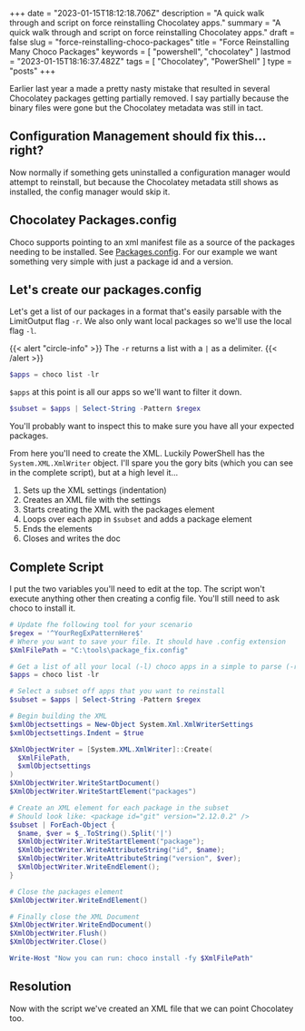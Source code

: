 +++
date = "2023-01-15T18:12:18.706Z"
description = "A quick walk through and script on force reinstalling Chocolatey apps."
summary = "A quick walk through and script on force reinstalling Chocolatey apps."
draft = false
slug = "force-reinstalling-choco-packages"
title = "Force Reinstalling Many Choco Packages"
keywords = [ "powershell", "chocolatey" ]
lastmod = "2023-01-15T18:16:37.482Z"
tags = [ "Chocolatey", "PowerShell" ]
type = "posts"
+++

Earlier last year a made a pretty nasty mistake that resulted in several
Chocolatey packages getting partially removed. I say partially because the
binary files were gone but the Chocolatey metadata was still in tact.

## Configuration Management should fix this… right?

Now normally if something gets uninstalled a configuration manager would attempt
to reinstall, but because the Chocolatey metadata still shows as installed, the
config manager would skip it.

## Chocolatey Packages.config

Choco supports pointing to an xml manifest file as a source of the packages
needing to be installed. See [Packages.config](https://docs.chocolatey.org/en-us/choco/commands/install#packages.config). For our example we want something very simple with just a package id and a version.

## Let's create our packages.config

Let's get a list of our packages in a format that's easily parsable with the
LimitOutput flag `-r`. We also only want local packages so we'll use the local
flag `-l`.

{{< alert "circle-info" >}}
The `-r` returns a list with a `|` as a delimiter.
{{< /alert >}}

```powershell
$apps = choco list -lr
```

`$apps` at this point is all our apps so we'll want to filter it down.

```powershell
$subset = $apps | Select-String -Pattern $regex
```

You'll probably want to inspect this to make sure you have all your expected
packages.

From here you'll need to create the XML. Luckily PowerShell has the
`System.XML.XmlWriter` object. I'll spare you the gory bits (which you can see
in the complete script), but at a high level it…

1. Sets up the XML settings (indentation)
2. Creates an XML file with the settings
3. Starts creating the XML with the packages element
4. Loops over each app in `$subset` and adds a package element
5. Ends the elements
6. Closes and writes the doc

## Complete Script

I put the two variables you'll need to edit at the top. The script won't execute
anything other then creating a config file. You'll still need to ask choco to
install it.

```powershell
# Update fhe following tool for your scenario
$regex = '^YourRegExPatternHere$'
# Where you want to save your file. It should have .config extension
$XmlFilePath = "C:\tools\package_fix.config"

# Get a list of all your local (-l) choco apps in a simple to parse (-r) format 
$apps = choco list -lr

# Select a subset off apps that you want to reinstall
$subset = $apps | Select-String -Pattern $regex

# Begin building the XML
$xmlObjectsettings = New-Object System.Xml.XmlWriterSettings
$xmlObjectsettings.Indent = $true

$XmlObjectWriter = [System.XML.XmlWriter]::Create(
  $XmlFilePath,
  $xmlObjectsettings
)
$XmlObjectWriter.WriteStartDocument()
$XmlObjectWriter.WriteStartElement("packages")

# Create an XML element for each package in the subset
# Should look like: <package id="git" version="2.12.0.2" />
$subset | ForEach-Object {
  $name, $ver = $_.ToString().Split('|')
  $XmlObjectWriter.WriteStartElement("package");
  $XmlObjectWriter.WriteAttributeString("id", $name);
  $XmlObjectWriter.WriteAttributeString("version", $ver);
  $XmlObjectWriter.WriteEndElement();
}

# Close the packages element
$XmlObjectWriter.WriteEndElement()

# Finally close the XML Document
$XmlObjectWriter.WriteEndDocument()
$XmlObjectWriter.Flush()
$XmlObjectWriter.Close()

Write-Host "Now you can run: choco install -fy $XmlFilePath"
```

## Resolution

Now with the script we've created an XML file that we can point Chocolatey too.
